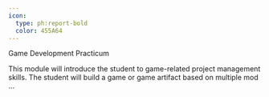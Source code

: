```yaml
---
icon:
  type: ph:report-bold
  color: 455A64
---
```

Game Development Practicum

This module will introduce the student to game-related project management skills. The student will build a game or game artifact based on multiple mod ... 

